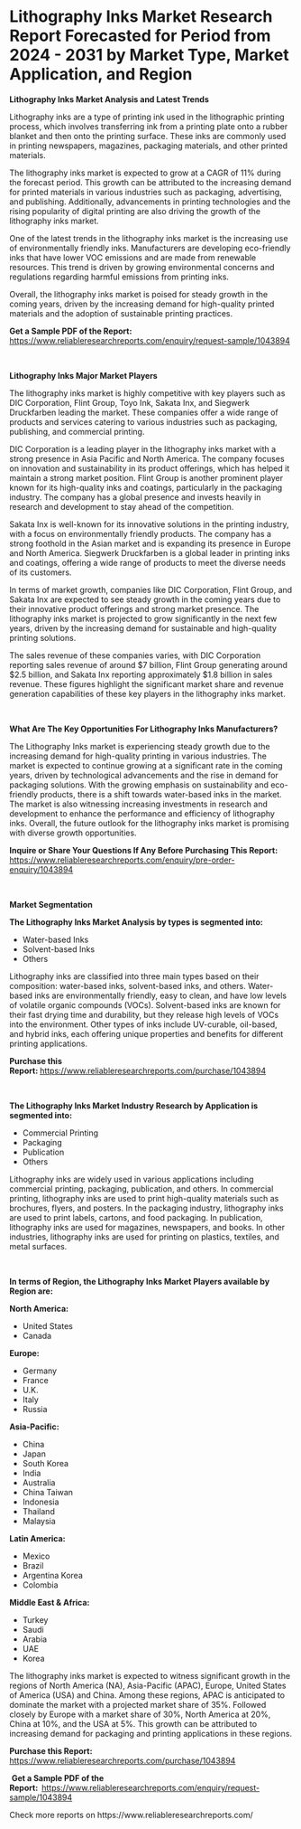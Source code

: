 <p><h1>Lithography Inks Market Research Report Forecasted for Period from 2024 -  2031 by Market Type, Market Application, and Region</h1></p><p><strong>Lithography Inks Market Analysis and Latest Trends</strong></p>
<p><p>Lithography inks are a type of printing ink used in the lithographic printing process, which involves transferring ink from a printing plate onto a rubber blanket and then onto the printing surface. These inks are commonly used in printing newspapers, magazines, packaging materials, and other printed materials.</p><p>The lithography inks market is expected to grow at a CAGR of 11% during the forecast period. This growth can be attributed to the increasing demand for printed materials in various industries such as packaging, advertising, and publishing. Additionally, advancements in printing technologies and the rising popularity of digital printing are also driving the growth of the lithography inks market.</p><p>One of the latest trends in the lithography inks market is the increasing use of environmentally friendly inks. Manufacturers are developing eco-friendly inks that have lower VOC emissions and are made from renewable resources. This trend is driven by growing environmental concerns and regulations regarding harmful emissions from printing inks.</p><p>Overall, the lithography inks market is poised for steady growth in the coming years, driven by the increasing demand for high-quality printed materials and the adoption of sustainable printing practices.</p></p>
<p><strong>Get a Sample PDF of the Report:&nbsp;</strong> <a href="https://www.reliableresearchreports.com/enquiry/request-sample/1043894">https://www.reliableresearchreports.com/enquiry/request-sample/1043894</a></p>
<p>&nbsp;</p>
<p><strong>Lithography Inks Major Market Players</strong></p>
<p><p>The lithography inks market is highly competitive with key players such as DIC Corporation, Flint Group, Toyo Ink, Sakata Inx, and Siegwerk Druckfarben leading the market. These companies offer a wide range of products and services catering to various industries such as packaging, publishing, and commercial printing. </p><p>DIC Corporation is a leading player in the lithography inks market with a strong presence in Asia Pacific and North America. The company focuses on innovation and sustainability in its product offerings, which has helped it maintain a strong market position. Flint Group is another prominent player known for its high-quality inks and coatings, particularly in the packaging industry. The company has a global presence and invests heavily in research and development to stay ahead of the competition.</p><p>Sakata Inx is well-known for its innovative solutions in the printing industry, with a focus on environmentally friendly products. The company has a strong foothold in the Asian market and is expanding its presence in Europe and North America. Siegwerk Druckfarben is a global leader in printing inks and coatings, offering a wide range of products to meet the diverse needs of its customers.</p><p>In terms of market growth, companies like DIC Corporation, Flint Group, and Sakata Inx are expected to see steady growth in the coming years due to their innovative product offerings and strong market presence. The lithography inks market is projected to grow significantly in the next few years, driven by the increasing demand for sustainable and high-quality printing solutions.</p><p>The sales revenue of these companies varies, with DIC Corporation reporting sales revenue of around $7 billion, Flint Group generating around $2.5 billion, and Sakata Inx reporting approximately $1.8 billion in sales revenue. These figures highlight the significant market share and revenue generation capabilities of these key players in the lithography inks market.</p></p>
<p>&nbsp;</p>
<p><strong>What Are The Key Opportunities For Lithography Inks Manufacturers?</strong></p>
<p><p>The Lithography Inks market is experiencing steady growth due to the increasing demand for high-quality printing in various industries. The market is expected to continue growing at a significant rate in the coming years, driven by technological advancements and the rise in demand for packaging solutions. With the growing emphasis on sustainability and eco-friendly products, there is a shift towards water-based inks in the market. The market is also witnessing increasing investments in research and development to enhance the performance and efficiency of lithography inks. Overall, the future outlook for the lithography inks market is promising with diverse growth opportunities.</p></p>
<p><strong>Inquire or Share Your Questions If Any Before Purchasing This Report:</strong> <a href="https://www.reliableresearchreports.com/enquiry/pre-order-enquiry/1043894">https://www.reliableresearchreports.com/enquiry/pre-order-enquiry/1043894</a></p>
<p>&nbsp;</p>
<p><strong>Market Segmentation</strong></p>
<p><strong>The Lithography Inks Market Analysis by types is segmented into:</strong></p>
<p><ul><li>Water-based Inks</li><li>Solvent-based Inks</li><li>Others</li></ul></p>
<p><p>Lithography inks are classified into three main types based on their composition: water-based inks, solvent-based inks, and others. Water-based inks are environmentally friendly, easy to clean, and have low levels of volatile organic compounds (VOCs). Solvent-based inks are known for their fast drying time and durability, but they release high levels of VOCs into the environment. Other types of inks include UV-curable, oil-based, and hybrid inks, each offering unique properties and benefits for different printing applications.</p></p>
<p><strong>Purchase this Report:&nbsp;</strong><a href="https://www.reliableresearchreports.com/purchase/1043894">https://www.reliableresearchreports.com/purchase/1043894</a></p>
<p>&nbsp;</p>
<p><strong>The Lithography Inks Market Industry Research by Application is segmented into:</strong></p>
<p><ul><li>Commercial Printing</li><li>Packaging</li><li>Publication</li><li>Others</li></ul></p>
<p><p>Lithography inks are widely used in various applications including commercial printing, packaging, publication, and others. In commercial printing, lithography inks are used to print high-quality materials such as brochures, flyers, and posters. In the packaging industry, lithography inks are used to print labels, cartons, and food packaging. In publication, lithography inks are used for magazines, newspapers, and books. In other industries, lithography inks are used for printing on plastics, textiles, and metal surfaces.</p></p>
<p>&nbsp;</p>
<p><strong>In terms of Region, the Lithography Inks Market Players available by Region are:</strong></p>
<p>
    <p> <strong> North America: </strong>
        <ul>
            <li>United States</li>
            <li>Canada</li>
        </ul>
        </p> 
    <p> <strong> Europe: </strong>
        <ul>
            <li>Germany</li>
            <li>France</li>
            <li>U.K.</li>
            <li>Italy</li>
            <li>Russia</li>
        </ul>
        </p> 
    <p> <strong> Asia-Pacific: </strong>
        <ul>
            <li>China</li>
            <li>Japan</li>
            <li>South Korea</li>
            <li>India</li>
            <li>Australia</li>
            <li>China Taiwan</li>
            <li>Indonesia</li>
            <li>Thailand</li>
            <li>Malaysia</li>
        </ul>
        </p> 
    <p> <strong> Latin America: </strong>
        <ul>
            <li>Mexico</li>
            <li>Brazil</li>
            <li>Argentina Korea</li>
            <li>Colombia</li>
        </ul>
        </p> 
    <p> <strong> Middle East & Africa: </strong>
        <ul>
            <li>Turkey</li>
            <li>Saudi</li>
            <li>Arabia</li>
            <li>UAE</li>
            <li>Korea</li>
        </ul>
    </p>
    </p>
<p><p>The lithography inks market is expected to witness significant growth in the regions of North America (NA), Asia-Pacific (APAC), Europe, United States of America (USA) and China. Among these regions, APAC is anticipated to dominate the market with a projected market share of 35%. Followed closely by Europe with a market share of 30%, North America at 20%, China at 10%, and the USA at 5%. This growth can be attributed to increasing demand for packaging and printing applications in these regions.</p></p>
<p><strong>Purchase this Report: </strong><a href="https://www.reliableresearchreports.com/purchase/1043894">https://www.reliableresearchreports.com/purchase/1043894</a></p>
<p>&nbsp;<strong>Get a Sample PDF of the Report:&nbsp;&nbsp;</strong><a href="https://www.reliableresearchreports.com/enquiry/request-sample/1043894">https://www.reliableresearchreports.com/enquiry/request-sample/1043894</a></p>
<p><strong></strong></p>
<p>Check more reports on https://www.reliableresearchreports.com/</p>